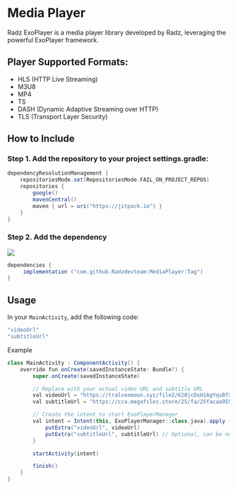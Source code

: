 # Media Player

Radz ExoPlayer is a media player library developed by Radz, leveraging the powerful ExoPlayer framework.

## Player Supported Formats:
- HLS (HTTP Live Streaming)
- M3U8
- MP4
- TS
- DASH (Dynamic Adaptive Streaming over HTTP)
- TLS (Transport Layer Security)

## How to Include
### Step 1. Add the repository to your project settings.gradle:
```groovy
dependencyResolutionManagement {
    repositoriesMode.set(RepositoriesMode.FAIL_ON_PROJECT_REPOS)
    repositories {
        google()
        mavenCentral()
        maven { url = uri("https://jitpack.io") }
    }
}
   ```

### Step 2. Add the dependency
[![](https://jitpack.io/v/Radzdevteam/MediaPlayer.svg)](https://jitpack.io/#Radzdevteam/MediaPlayer)
```groovy
dependencies {
     implementation ("com.github.Radzdevteam:MediaPlayer:Tag")
}

   ```

## Usage

In your `MainActivity`, add the following code:
```groovy
"videoUrl"
"subtitleUrl"

   ```

Example
```groovy
class MainActivity : ComponentActivity() {
    override fun onCreate(savedInstanceState: Bundle?) {
        super.onCreate(savedInstanceState)

        // Replace with your actual video URL and subtitle URL
        val videoUrl = "https://tralvoxmoon.xyz/file2/620jcDsH1AgYqsBfX9I++Q570Jo2OYVIp0zDZDaiW4SM5ptDF5BC7b2BQO~AfcP31CC4cong5TH6yaXnWdYeXG4+Evwb2WKD3R9~4Eb7C+x4BL8CUQ7mL1Z+a7TzeOa3QtCeqaX0aR4fQNV0RA1r~vkABGBq4a8Nf2BKaP8VruA=/cGxheWxpc3QubTN1OA==.m3u8"
        val subtitleUrl = "https://cca.megafiles.store/25/fa/25facaa955b601a0eaba00ac838db1b1/eng-2.vtt"

        // Create the intent to start ExoPlayerManager
        val intent = Intent(this, ExoPlayerManager::class.java).apply {
            putExtra("videoUrl", videoUrl)
            putExtra("subtitleUrl", subtitleUrl) // Optional, can be null if no subtitle
        }

        startActivity(intent)

        finish()
    }
}

   ```
